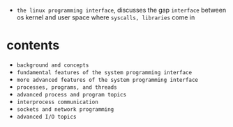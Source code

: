 - `the linux programming interface`, discusses the gap `interface` between os kernel and user space where `syscalls, libraries` come in

# contents
- `background and concepts`
- `fundamental features of the system programming interface`
- `more advanced features of the system programming interface`
- `processes, programs, and threads`
- `advanced process and program topics`
- `interprocess communication`
- `sockets and network programming`
- `advanced I/O topics`

